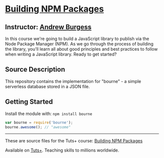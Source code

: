 # [Building NPM Packages][published url]
## Instructor: [Andrew Burgess][instructor url]

In this course we're going to build a JavaScript library to publish via the Node Package Manager (NPM). As we go through the process of building the library, you'll learn all about good principles and best practices to follow when writing a JavaScript library. Ready to get started?


## Source Description
This repository contains the implementation for "bourne" - a simple serverless database stored in a JSON file.

## Getting Started
Install the module with: `npm install bourne`

```javascript
var bourne = require('bourne');
bourne.awesome(); // "awesome"
```


------

These are source files for the Tuts+ course: [Building NPM Packages][published url]

Available on [Tuts+](https://tutsplus.com). Teaching skills to millions worldwide.

[published url]: https://code.tutsplus.com/courses/building-npm-packages
[instructor url]: https://tutsplus.com/authors/andrew-burgess
